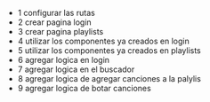 - 1 configurar las rutas 
- 2 crear pagina login 
- 3 crear pagina playlists
- 4 utilizar los componentes ya creados en login 
- 5 utilizar los componentes ya creados en playlists
- 6 agregar  logica en login 
- 7 agregar logica en el buscador 
- 8 agregar logica de agregar canciones a la palylis
- 9 agregar  logica de botar canciones  
